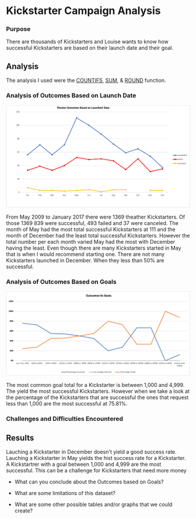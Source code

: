# Kickstarter Campaign Analysis

### Purpose
 There are thousands of Kickstarters and Louise wants to know how successful Kickstarters are based on their launch date and their goal. 

## Analysis
  The analysis I used were the [COUNTIFS](https://support.microsoft.com/en-us/office/countifs-function-dda3dc6e-f74e-4aee-88bc-aa8c2a866842), [SUM](https://support.microsoft.com/en-us/office/sum-function-043e1c7d-7726-4e80-8f32-07b23e057f89), & [ROUND](https://support.microsoft.com/en-us/office/round-function-c018c5d8-40fb-4053-90b1-b3e7f61a213c) function. 

### Analysis of Outcomes Based on Launch Date
![Theather Outcomes vs Lauch](https://github.com/AmirO8/kickstarter-analysis/blob/main/Theater_Outcomes_vs_Launch.png)

   From May 2009 to January 2017 there were 1369 theather Kickstarters. Of those 1369 839 were successful, 493 failed and 37 were canceled. The month of May had the most total successful Kickstarters at 111 and the month of December had the least total successful Kickstarters. However the total number per each month varied May had the most with December having the least. 
   Even though there are many Kickstarters started in May that is when I would recommend starting one. There are not many Kickstarters launched in December. When they less than 50% are successful.

### Analysis of Outcomes Based on Goals
![Theather Outcomes Based on Launch Date](https://github.com/AmirO8/kickstarter-analysis/blob/main/Outcomes_vs_Goals.png)

  The most common goal total for a Kickstarter is between 1,000 and 4,999. The yield the most successful Kickstarters. However when we take a look at the percentage of the Kickstarters that are successful the ones that request less than 1,000 are the most successful at 75.81%. 

### Challenges and Difficulties Encountered

## Results
   Lauching a Kickstarter in December doesn't yield a good success rate. Lauching a Kickstarter in May yields the hist success rate for a Kickstarter. A Kickstartrer with a goal between 1,000 and 4,999 are the most successful. This can be a challenge for Kickstarters that need more money

- What can you conclude about the Outcomes based on Goals?

- What are some limitations of this dataset?

- What are some other possible tables and/or graphs that we could create?
